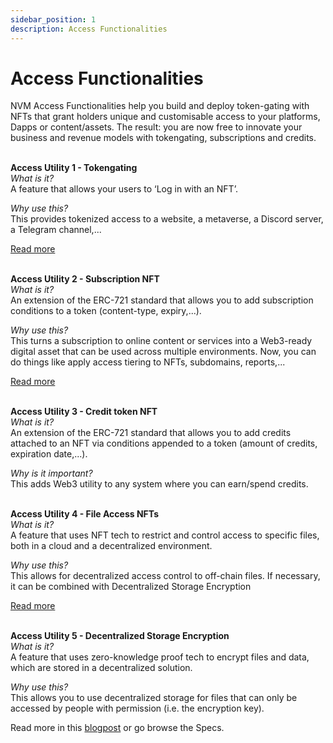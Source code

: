 ```yaml
---
sidebar_position: 1
description: Access Functionalities
---
```


# Access Functionalities

NVM Access Functionalities help you build and deploy token-gating with NFTs that grant holders unique and customisable access to your platforms, Dapps or content/assets. The result: you are now free to innovate your business and revenue models with tokengating, subscriptions and credits. <br />
<br />

**Access Utility 1 - Tokengating**<br />
_What is it?_ <br />
A feature that allows your users to ‘Log in with an NFT’.<br />

_Why use this?_ <br />
This provides tokenized access to a website, a metaverse, a Discord server, a Telegram channel,...

[Read more](https://medium.com/nevermined-io/the-future-is-log-in-with-nft-81f0bccba90d) <br />
<br />

**Access Utility 2 - Subscription NFT** <br />
_What is it?_ <br />
An extension of the ERC-721 standard that allows you to add subscription conditions to a token (content-type, expiry,...). <br />

_Why use this?_ <br />
This turns a subscription to online content or services into a Web3-ready digital asset that can be used across multiple environments. Now, you can do things like apply access tiering to NFTs, subdomains, reports,... <br />

[Read more](https://medium.com/nevermined-io/bringing-online-subscriptions-into-web3-with-nfts-5fc2e9570122?source=---------5) <br />
<br />

**Access Utility 3 - Credit token NFT** <br />
_What is it?_ <br />
An extension of the ERC-721 standard that allows you to add credits attached to an NFT via conditions appended to a token (amount of credits, expiration date,...).

_Why is it important?_ <br />
This adds Web3 utility to any system where you can earn/spend credits. <br />
<br />

**Access Utility 4 - File Access NFTs** <br />
_What is it?_ <br />
A feature that uses NFT tech to restrict and control access to specific files, both in a cloud and a decentralized environment.

_Why use this?_ <br />
This allows for decentralized access control to off-chain files. If necessary, it can be combined with Decentralized Storage Encryption

[Read more](https://medium.com/nevermined-io/facilitating-asset-tokenization-with-nfts-3f725bfd51e2) <br />
<br />

**Access Utility 5 - Decentralized Storage Encryption** <br />
_What is it?_ <br />
A feature that uses zero-knowledge proof tech to encrypt files and data, which are stored in a decentralized solution. <br />

_Why use this?_ <br />
This allows you to use decentralized storage for files that can only be accessed by people with permission (i.e. the encryption key). <br />

Read more in this [blogpost](https://medium.com/nevermined-io/5-privacy-decentralised-storage-we-have-it-5ef5769b5b2d) or go browse the Specs.
